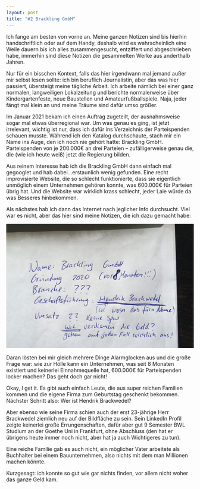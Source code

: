 ```yaml
---
layout: post
title: "#2 Brackling GmbH"
---
```


Ich fange am besten von vorne an. Meine ganzen Notizen sind bis hierhin handschriftlich oder auf dem Handy, deshalb wird es wahrscheinlich eine Weile dauern bis ich alles zusammengesucht, entziffert und abgeschrieben habe, immerhin sind diese Notizen die gesammelten Werke aus anderthalb Jahren.
 
Nur für ein bisschen Kontext, falls das hier irgendwann mal jemand außer mir selbst lesen sollte: ich bin beruflich Journalistin, aber das was hier passiert, übersteigt meine tägliche Arbeit. Ich arbeite nämlich bei einer ganz normalen, langweiligen Lokalzeitung und berichte normalerweise über Kindergartenfeste, neue Baustellen und Amateurfußballspiele. Naja, jeder fängt mal klein an und meine Träume sind dafür umso größer.
 
Im Januar 2021 bekam ich einen Auftrag zugeteilt, der ausnahmsweise sogar mal etwas überregional war. Um was genau es ging, ist jetzt irrelevant, wichtig ist nur, dass ich dafür ins Verzeichnis der Parteispenden schauen musste. Während ich den Katalog durchschaute, stach mir ein Name ins Auge, den ich noch nie gehört hatte: Brackling GmbH. Parteispenden von je 200.000€ an drei Parteien – zufälligerweise genau die, die (wie ich heute weiß) jetzt die Regierung bilden.

Aus reinem Interesse hab ich die Brackling GmbH dann einfach mal gegooglet und hab dabei…erstaunlich wenig gefunden. Eine recht improvisierte Website, die so schlecht funktionierte, dass sie eigentlich unmöglich einem Unternehmen gehören konnte, was 600.000€ für Parteien übrig hat. Und die Website war wirklich krass schlecht, jeder Laie würde da was Besseres hinbekommen.
 
Als nächstes hab ich dann das Internet nach jeglicher Info durchsucht. Viel war es nicht, aber das hier sind meine Notizen, die ich dazu gemacht habe:

![Bild von handgeschriebenen Notizen: Name: Brackling GmbH, Gründung: 2020 (vor 8 Monaten erst? Wtf?), Branche: unbekannt, Geschäftsführer: Hendrik Brackwedel (Lol, was ist das denn für ein Name?), Umsatz: ?? keine Spur darauf, wie die Geld verdienen, haben aber scheinbar trotzdem ordentlich Kohle](/media/notizen_brackling.jpg)

Daran lösten bei mir gleich mehrere Dinge Alarmglocken aus und die große Frage war: wie zur Hölle kann ein Unternehmen, was seit 8 Monaten existiert und keinerlei Einnahmequelle hat, 600.000€ für Parteispenden locker machen? Das geht doch gar nicht!
 
Okay, I get it. Es gibt auch einfach Leute, die aus super reichen Familien kommen und die eigene Firma zum Geburtstag geschenkt bekommen. Nächster Schritt also: Wer ist Hendrik Brackwedel?
 
Aber ebenso wie seine Firma schien auch der erst 23-jährige Herr Brackwedel ziemlich neu auf der Bildfläche zu sein. Sein LinkedIn Profil zeigte keinerlei große Errungenschaften, dafür aber gut 9 Semester BWL Studium an der Goethe Uni in Frankfurt, ohne Abschluss (den hat er übrigens heute immer noch nicht, aber hat ja auch Wichtigeres zu tun).

Eine reiche Familie gab es auch nicht, ein möglicher Vater arbeitete als Buchhalter bei einem Bauunternehmen, also nichts mit dem man Millionen machen könnte.

Kurzgesagt: ich konnte so gut wie gar nichts finden, vor allem nicht woher das ganze Geld kam.

